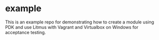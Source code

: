 # example

This is an example repo for demonstrating how to create a module using PDK and use Litmus with Vagrant and Virtualbox on Windows for acceptance testing.